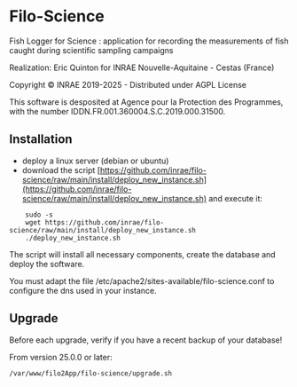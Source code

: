 Filo-Science
============

Fish Logger for Science : application for recording the measurements of fish caught during scientific sampling campaigns

Realization: Eric Quinton for INRAE Nouvelle-Aquitaine - Cestas (France)

Copyright © INRAE 2019-2025 - Distributed under AGPL License

This software is desposited at Agence pour la Protection des Programmes, with the number IDDN.FR.001.360004.S.C.2019.000.31500.

## Installation
- deploy a linux server (debian or ubuntu)
- download the script [https://github.com/inrae/filo-science/raw/main/install/deploy_new_instance.sh](https://github.com/inrae/filo-science/raw/main/install/deploy_new_instance.sh) and execute it:
~~~
    sudo -s
    wget https://github.com/inrae/filo-science/raw/main/install/deploy_new_instance.sh
    ./deploy_new_instance.sh
~~~

The script will install all necessary components, create the database and deploy the software.

You must adapt the file /etc/apache2/sites-available/filo-science.conf to configure the dns used in your instance.


## Upgrade

Before each upgrade, verify if you have a recent backup of your database!

From version 25.0.0 or later: 

~~~
/var/www/filo2App/filo-science/upgrade.sh
~~~


